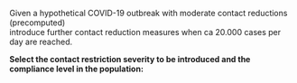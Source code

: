 Given a hypothetical COVID-19 outbreak with moderate contact reductions (precomputed)  
introduce further contact reduction measures when ca 20.000 cases per day are reached.

**Select the contact restriction severity to be introduced and the compliance level in the population:**

